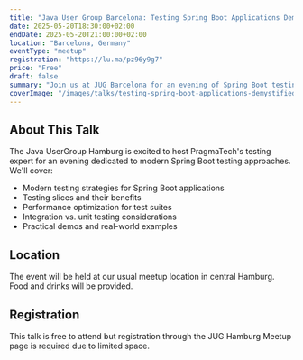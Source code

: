 ```yaml
---
title: "Java User Group Barcelona: Testing Spring Boot Applications Demystified"
date: 2025-05-20T18:30:00+02:00
endDate: 2025-05-20T21:00:00+02:00
location: "Barcelona, Germany"
eventType: "meetup"
registration: "https://lu.ma/pz96y9g7"
price: "Free"
draft: false
summary: "Join us at JUG Barcelona for an evening of Spring Boot testing insights and best practices."
coverImage: "/images/talks/testing-spring-boot-applications-demystified.webp"
---
```


## About This Talk

The Java UserGroup Hamburg is excited to host PragmaTech's testing expert for an evening dedicated to modern Spring Boot testing approaches. We'll cover:

- Modern testing strategies for Spring Boot applications
- Testing slices and their benefits
- Performance optimization for test suites
- Integration vs. unit testing considerations
- Practical demos and real-world examples

## Location

The event will be held at our usual meetup location in central Hamburg. Food and drinks will be provided.

## Registration

This talk is free to attend but registration through the JUG Hamburg Meetup page is required due to limited space.
